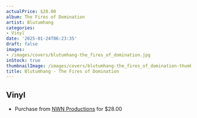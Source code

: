 ```yaml
---
actualPrice: $28.00
album: The Fires of Domination
artist: Blutumhang
categories:
- Vinyl
date: '2025-01-24T06:23:35'
draft: false
images:
- /images/covers/blutumhang-the_fires_of_domination.jpg
inStock: true
thumbnailImage: /images/covers/blutumhang-the_fires_of_domination-thumb.jpg
title: Blutumhang - The Fires of Domination
---
```


## Vinyl
* Purchase from [NWN Productions](http://shop.nwnprod.com/index.php?route=product/product&path=75&product_id=59629&sort=pd.name&order=ASC) for $28.00
